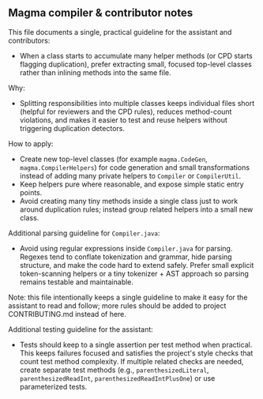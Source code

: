 ## Magma compiler & contributor notes

This file documents a single, practical guideline for the assistant and contributors:

- When a class starts to accumulate many helper methods (or CPD starts flagging duplication), prefer extracting small, focused top-level classes rather than inlining methods into the same file.

Why:
- Splitting responsibilities into multiple classes keeps individual files short (helpful for reviewers and the CPD rules), reduces method-count violations, and makes it easier to test and reuse helpers without triggering duplication detectors.

How to apply:
- Create new top-level classes (for example `magma.CodeGen`, `magma.CompilerHelpers`) for code generation and small transformations instead of adding many private helpers to `Compiler` or `CompilerUtil`.
- Keep helpers pure where reasonable, and expose simple static entry points.
- Avoid creating many tiny methods inside a single class just to work around duplication rules; instead group related helpers into a small new class.

Additional parsing guideline for `Compiler.java`:

- Avoid using regular expressions inside `Compiler.java` for parsing.
	Regexes tend to conflate tokenization and grammar, hide parsing structure, and make the code hard to extend safely.
	Prefer small explicit token-scanning helpers or a tiny tokenizer + AST approach so parsing remains testable and maintainable.

Note: this file intentionally keeps a single guideline to make it easy for the assistant to read and follow; more rules should be added to project CONTRIBUTING.md instead of here.

Additional testing guideline for the assistant:

- Tests should keep to a single assertion per test method when practical. This keeps failures focused and satisfies the project's style checks that count test method complexity. If multiple related checks are needed, create separate test methods (e.g., `parenthesizedLiteral`, `parenthesizedReadInt`, `parenthesizedReadIntPlusOne`) or use parameterized tests.
